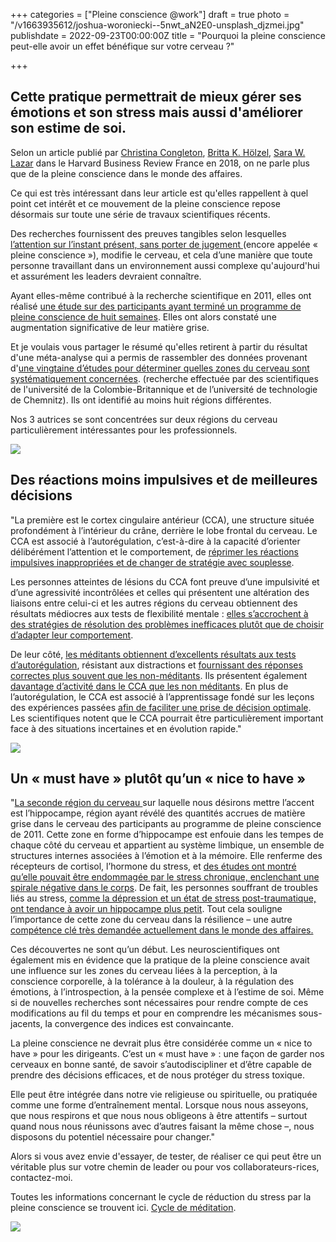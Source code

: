 +++
categories = ["Pleine conscience @work"]
draft = true
photo = "/v1663935612/joshua-woroniecki--5nwt_aN2E0-unsplash_djzmei.jpg"
publishdate = 2022-09-23T00:00:00Z
title = "Pourquoi la pleine conscience peut-elle avoir un effet bénéfique sur votre cerveau ?"

+++
## Cette pratique permettrait de mieux gérer ses émotions et son stress mais aussi d'améliorer son estime de soi.

Selon un article publié par [Christina Congleton](https://www.hbrfrance.fr/experts/christina-congleton/), [Britta K. Hölzel](https://www.hbrfrance.fr/experts/britta-k-holzel/), [Sara W. Lazar](https://www.hbrfrance.fr/experts/sara-w-lazar/) dans le Harvard Business Review France en 2018, on ne parle plus que de la pleine conscience dans le monde des affaires. 

Ce qui est très intéressant dans leur article est qu'elles rappellent à quel point cet intérêt et ce mouvement de la pleine conscience repose désormais sur toute une série de travaux scientifiques récents.

Des recherches fournissent des preuves tangibles selon lesquelles [l’attention sur l’instant présent, sans porter de jugement ](https://well.blogs.nytimes.com/2011/01/28/how-meditation-may-change-the-brain/)(encore appelée « pleine conscience »), modifie le cerveau, et cela d’une manière que toute personne travaillant dans un environnement aussi complexe qu'aujourd'hui et assurément les leaders devraient connaître.  

Ayant elles-même contribué à la recherche scientifique en 2011, elles ont réalisé [une étude sur des participants ayant terminé un programme de pleine conscience de huit semaines](https://www.ncbi.nlm.nih.gov/pmc/articles/PMC3004979/). Elles ont alors constaté une augmentation significative de leur matière grise. 

Et je voulais vous partager le résumé qu'elles retirent à partir du résultat d'une méta-analyse qui a permis de rassembler des données provenant d'[une vingtaine d’études pour déterminer quelles zones du cerveau sont systématiquement concernées](https://www.ncbi.nlm.nih.gov/pubmed/24705269). (recherche effectuée par des scientifiques de l'université de la Colombie-Britannique et de l’université de technologie de Chemnitz). Ils ont identifié au moins huit régions différentes. 

Nos 3 autrices se sont concentrées sur deux régions du cerveau particulièrement intéressantes pour les professionnels.

![](https://res.cloudinary.com/dqu7lbbhg/image/upload/c_scale,dpr_auto,q_70,w_680,f_auto/v1663935194/zoltan-tasi-vHnVtLK8rCc-unsplash_1_eqamu4.jpg)

## Des réactions moins impulsives et de meilleures décisions

"La première est le cortex cingulaire antérieur (CCA), une structure située profondément à l’intérieur du crâne, derrière le lobe frontal du cerveau. Le CCA est associé à l’autorégulation, c’est-à-dire à la capacité d’orienter délibérément l’attention et le comportement, de [réprimer les réactions impulsives inappropriées et de changer de stratégie avec souplesse](https://link.springer.com/article/10.3758/CABN.7.4.391). 

Les personnes atteintes de lésions du CCA font preuve d’une impulsivité et d’une agressivité incontrôlées et celles qui présentent une altération des liaisons entre celui-ci et les autres régions du cerveau obtiennent des résultats médiocres aux tests de flexibilité mentale : [elles s’accrochent à des stratégies de résolution des problèmes inefficaces plutôt que de choisir d’adapter leur comportement](https://www.ncbi.nlm.nih.gov/pubmed/7895011). 

De leur côté, [les méditants obtiennent d’excellents résultats aux tests d’autorégulation](https://www.hbrfrance.fr/chroniques-experts/2017/10/17290-meditation-va-transformer-entreprises/), résistant aux distractions et [fournissant des réponses correctes plus souvent que les non-méditants](https://www.ncbi.nlm.nih.gov/pubmed/20509209). Ils présentent également [davantage d’activité dans le CCA que les non méditants](https://www.ncbi.nlm.nih.gov/pubmed/17548160). En plus de l’autorégulation, le CCA est associé à l’apprentissage fondé sur les leçons des expériences passées [afin de faciliter une prise de décision optimale](https://www.nature.com/articles/nn1724). Les scientifiques notent que le CCA pourrait être particulièrement important face à des situations incertaines et en évolution rapide."

![](https://res.cloudinary.com/dqu7lbbhg/image/upload/c_scale,dpr_auto,q_70,w_680,f_auto/v1663935214/ravi-pinisetti-1zikZJVXSfA-unsplash_ipfbvs.jpg)

## Un « must have » plutôt qu’un « nice to have »

"[La seconde région du cerveau ](https://www.hbrfrance.fr/chroniques-experts/2017/03/14691-neurocoaching-secrets-cerveau-bientot-service-de-lentreprise/)sur laquelle nous désirons mettre l’accent est l’hippocampe, région ayant révélé des quantités accrues de matière grise dans le cerveau des participants au programme de pleine conscience de 2011. Cette zone en forme d’hippocampe est enfouie dans les tempes de chaque côté du cerveau et appartient au système limbique, un ensemble de structures internes associées à l’émotion et à la mémoire. Elle renferme des récepteurs de cortisol, l’hormone du stress, et [des études ont montré qu’elle pouvait être endommagée par le stress chronique, enclenchant une spirale négative dans le corps](https://www.ncbi.nlm.nih.gov/pmc/articles/PMC4251716/). De fait, les personnes souffrant de troubles liés au stress, [comme la dépression et un état de stress post-traumatique, ont tendance à avoir un hippocampe plus petit](https://www.ncbi.nlm.nih.gov/pubmed/12893109). Tout cela souligne l’importance de cette zone du cerveau dans la résilience – une autre [compétence clé très demandée actuellement dans le monde des affaires.](https://www.hbrfrance.fr/magazine/2017/01/13610-statut-eleve-stress-eleve/)

Ces découvertes ne sont qu’un début. Les neuroscientifiques ont également mis en évidence que la pratique de la pleine conscience avait une influence sur les zones du cerveau liées à la perception, à la conscience corporelle, à la tolérance à la douleur, à la régulation des émotions, à l’introspection, à la pensée complexe et à l’estime de soi. Même si de nouvelles recherches sont nécessaires pour rendre compte de ces modifications au fil du temps et pour en comprendre les mécanismes sous-jacents, la convergence des indices est convaincante.

La pleine conscience ne devrait plus être considérée comme un « nice to have » pour les dirigeants. C’est un « must have » : une façon de garder nos cerveaux en bonne santé, de savoir s’autodiscipliner et d’être capable de prendre des décisions efficaces, et de nous protéger du stress toxique. 

Elle peut être intégrée dans notre vie religieuse ou spirituelle, ou pratiquée comme une forme d’entraînement mental. Lorsque nous nous asseyons, que nous respirons et que nous nous obligeons à être attentifs – surtout quand nous nous réunissons avec d’autres faisant la même chose –, nous disposons du potentiel nécessaire pour changer."

Alors si vous avez envie d'essayer, de tester, de réaliser ce qui peut être un véritable plus sur votre chemin de leader ou pour vos collaborateurs-rices, contactez-moi.

Toutes les informations concernant le cycle de réduction du stress par la pleine conscience se trouvent ici. [Cycle de méditation](https://www.yogasamana.be/cycle-mbsr/).

![](https://res.cloudinary.com/dqu7lbbhg/image/upload/c_scale,dpr_auto,q_70,w_680,f_auto/v1663934286/katerina-may-6CLBoiWuzSU-unsplash_tkorib.jpg)
